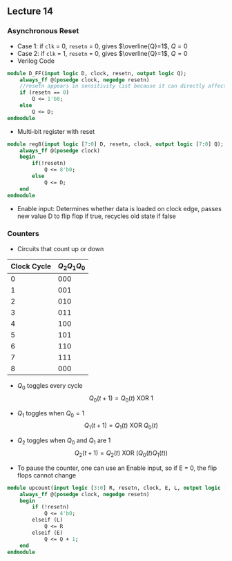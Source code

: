 ## Lecture 14

### Asynchronous Reset
- Case 1: if `clk` = 0, `resetn` = 0, gives $\overline{Q}=1$, $Q=0$
- Case 2: if `clk` = 1, `resetn` = 0, gives $\overline{Q}=1$, $Q=0$
- Verilog Code
```sv
module D_FF(input logic D, clock, resetn, output logic Q);
	always_ff @(posedge clock, negedge resetn)
	//resetn appears in sensitivity list because it can directly affect Q
	if (resetn == 0)
		Q <= 1'b0;
	else
		Q <= D;
endmodule
```
- Multi-bit register with reset
```sv
module reg8(input logic [7:0] D, resetn, clock, output logic [7:0] Q);
	always_ff @(posedge clock)
	begin
		if(!resetn)
			Q <= 8'b0;
		else
			Q <= D;
	end
endmodule
```
- Enable input: Determines whether data is loaded on clock edge, passes new value D to flip flop if true, recycles old state if false

### Counters
- Circuits that count up or down

| Clock Cycle | $Q_2Q_1Q_0$ |
| -- | ----- |
| 0 | 000 |
| 1 | 001 |
| 2 | 010 |
| 3 | 011 |
| 4 | 100 |
| 5 | 101 |
| 6 | 110 |
| 7 | 111 |
| 8 | 000 |

- $Q_0$ toggles every cycle
$$Q_0(t+1) = Q_0(t) \text{ XOR } 1$$
- $Q_1$ toggles when $Q_0=1$
$$Q_1(t+1) = Q_1(t) \text{ XOR } Q_0(t)$$
- $Q_2$ toggles when $Q_0$ and $Q_1$ are 1
$$Q_2(t+1) = Q_2(t) \text{ XOR } (Q_0(t)Q_1(t))$$

- To pause the counter, one can use an Enable input, so if E = 0, the flip flops cannot change

```sv
module upcount(input logic [3:0] R, resetn, clock, E, L, output logic [3:0] Q);
	always_ff @(posedge clock, negedge resetn)
	begin
		if (!resetn)
			Q <= 4'b0;
		elseif (L)
			Q <= R
		elseif (E)
			Q <= Q + 1;
	end
endmodule
```
